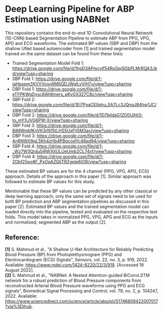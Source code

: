 # Deep Learning Pipeline for ABP Estimation using NABNet
This repository contains the end-to-end 1D Convolutional Neural Network (1D-CNN) based Segmentation Pipeline to estimate ABP from PPG, VPG, APG and ECG waveforms. The estimated BP values (SBP and DBP) from the shallow UNet based autoencoder from [1] and trained segmentation model trained on the same dataset can be found from these links:  

* Trained Segmentation Model Fold 1: https://drive.google.com/file/d/1hgD3APmcylf54RoGpjSGbPLMrRQA3Jkd/view?usp=sharing  
* SBP Fold 1: https://drive.google.com/file/d/1-iaHpspm3XVVVosn6M6QDJWqlLyVjH7y/view?usp=sharing
* DBP Fold 1: https://drive.google.com/file/d/1-eTFPKWgDysc8Ah8mers_pKvGX327C8c/view?usp=sharing
* SBP Fold 2: https://drive.google.com/file/d/1Ei7PxaCEIIqhu_0A7Lc3JQnqJ84hw1JC/view?usp=sharing
* DBP Fold 2: https://drive.google.com/file/d/1D7bjldaG1ZO0UlHI3-lo_mYXJVG6PW-X/view?usp=sharing
* SBP Fold 3: https://drive.google.com/file/d/1-BiMWmbfKnVK3rN15tLHS5UxFlj5M3ax/view?usp=sharing
* DBP Fold 3: https://drive.google.com/file/d/1-AnRNW09qL5Kh4zHb4PBgcodYc48ed94/view?usp=sharing
* SBP Fold 4: https://drive.google.com/file/d/1-_Wz7W3Qrdu5iRWXjtULUeUmb2CL74xf/view?usp=sharing
* DBP Fold 4: https://drive.google.com/file/d/1-ZObf25po8F_PxOpAZQIiTRZgple6iOR/view?usp=sharing

These estimated BP values are for the 4 channel (PPG, VPG, APG, ECG) approach. Details of the approach in this paper [1]. Similar approach was followed to estimate BP values for this study.  

Mentionable that these BP values can be predicted by any other classical or deep learning approach, only the same set of signals need to be used for both BP prediction and ABP segmentation pipelines as discussed in this paper [2]. Estimated BP values and the trained segmentation model can loaded directly into the pipeline, tested and evaluated on the respective test folds. This model takes in normalized PPG, VPG, APG and ECG as the inputs and normalized, segmented ABP as the output [2].  


## Reference:
**[1]** S. Mahmud et al., "A Shallow U-Net Architecture for Reliably Predicting Blood Pressure (BP) from Photoplethysmogram (PPG) and Electrocardiogram (ECG) Signals", Sensors, vol. 22, no. 3, p. 919, 2022. Available: https://www.mdpi.com/1424-8220/22/3/919. [Accessed 18 August 2022].  
**[2]** S. Mahmud et al., "NABNet: A Nested Attention-guided BiConvLSTM network for a robust prediction of Blood Pressure components from reconstructed Arterial Blood Pressure waveforms using PPG and ECG signals", Biomedical Signal Processing and Control, vol. 79, no. 2, p. 104247, 2022. Available: https://www.sciencedirect.com/science/article/abs/pii/S1746809422007017?via%3Dihub.   
